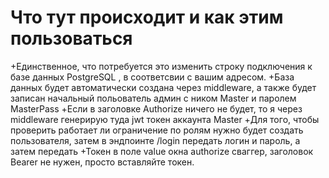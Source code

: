 # Что тут происходит и как этим пользоваться
+Единственное, что потребуется это изменить строку подключения к базе данных PostgreSQL , в соответсвии с вашим адресом.
+База данных будет автоматически создана через middleware, а также будет записан начальный польователь админ с ником Master и паролем MasterPass
+Если в заголовке Authorize ничего не будет, то я через middleware генерирую туда jwt токен аккаунта Master
+Для того, чтобы проверить работает ли ограничение по ролям нужно будет создать пользователя, затем в эндпоинте /login передать логин и пароль, а затем передать 
+Токен в поле value окна authorize сваггер, заголовок Bearer не нужен, просто вставляйте токен. 
